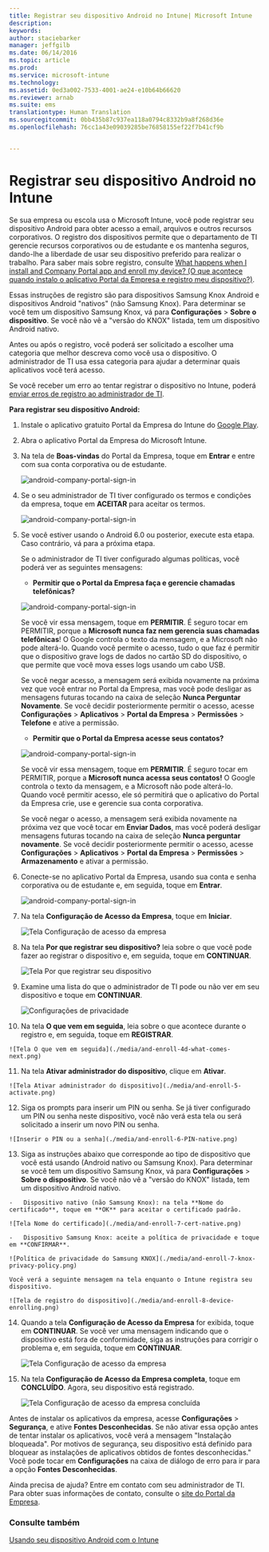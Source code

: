 ```yaml
---
title: Registrar seu dispositivo Android no Intune| Microsoft Intune
description: 
keywords: 
author: staciebarker
manager: jeffgilb
ms.date: 06/14/2016
ms.topic: article
ms.prod: 
ms.service: microsoft-intune
ms.technology: 
ms.assetid: 0ed3a002-7533-4001-ae24-e10b64b66620
ms.reviewer: arnab
ms.suite: ems
translationtype: Human Translation
ms.sourcegitcommit: 0bb435b87c937ea118a0794c8332b9a8f268d36e
ms.openlocfilehash: 76cc1a43e09039285be76858155ef22f7b41cf9b


---
```



# Registrar seu dispositivo Android no Intune

Se sua empresa ou escola usa o Microsoft Intune, você pode registrar seu dispositivo Android para obter acesso a email, arquivos e outros recursos corporativos. O registro dos dispositivos permite que o departamento de TI gerencie recursos corporativos ou de estudante e os mantenha seguros, dando-lhe a liberdade de usar seu dispositivo preferido para realizar o trabalho. Para saber mais sobre registro, consulte [What happens when I install and Company Portal app and enroll my device? (O que acontece quando instalo o aplicativo Portal da Empresa e registro meu dispositivo?)](what-happens-if-you-install-the-Company-Portal-app-and-enroll-your-device-in-intune-android.md).

Essas instruções de registro são para dispositivos Samsung Knox Android e dispositivos Android "nativos" (não Samsung Knox). Para determinar se você tem um dispositivo Samsung Knox, vá para **Configurações** &gt; **Sobre o dispositivo**. Se você não vê a "versão do KNOX" listada, tem um dispositivo Android nativo.

Antes ou após o registro, você poderá ser solicitado a escolher uma categoria que melhor descreva como você usa o dispositivo. O administrador de TI usa essa categoria para ajudar a determinar quais aplicativos você terá acesso.

Se você receber um erro ao tentar registrar o dispositivo no Intune, poderá [enviar erros de registro ao administrador de TI](send-enrollment-errors-to-your-it-administrator-android.md).

**Para registrar seu dispositivo Android:**

1.  Instale o aplicativo gratuito Portal da Empresa do Intune do [Google Play](http://play.google.com/store/apps/details?id=com.microsoft.windowsintune.companyportal).

2.  Abra o aplicativo Portal da Empresa do Microsoft Intune.

3.  Na tela de **Boas-vindas** do Portal da Empresa, toque em **Entrar** e entre com sua conta corporativa ou de estudante.

    ![android-company-portal-sign-in](./media/and-enroll-0-welcome-screen.png)   

4.  Se o seu administrador de TI tiver configurado os termos e condições da empresa, toque em **ACEITAR** para aceitar os termos.

    ![android-company-portal-sign-in](./media/and-enroll-3-accept-terms.png)

5.  Se você estiver usando o Android 6.0 ou posterior, execute esta etapa. Caso contrário, vá para a próxima etapa. 

    Se o administrador de TI tiver configurado algumas políticas, você poderá ver as seguintes mensagens:
    -   **Permitir que o Portal da Empresa faça e gerencie chamadas telefônicas?**

    ![android-company-portal-sign-in](./media/and-enroll-3a-allow-phone-access.png)

    Se você vir essa mensagem, toque em **PERMITIR**. É seguro tocar em PERMITIR, porque a **Microsoft nunca faz nem gerencia suas chamadas telefônicas**! O Google controla o texto da mensagem, e a Microsoft não pode alterá-lo. Quando você permite o acesso, tudo o que faz é permitir que o dispositivo grave logs de dados no cartão SD do dispositivo, o que permite que você mova esses logs usando um cabo USB.

    Se você negar acesso, a mensagem será exibida novamente na próxima vez que você entrar no Portal da Empresa, mas você pode desligar as mensagens futuras tocando na caixa de seleção **Nunca Perguntar Novamente**.  Se você decidir posteriormente permitir o acesso, acesse **Configurações** &gt; **Aplicativos** &gt; **Portal da Empresa** &gt; **Permissões** &gt; **Telefone** e ative a permissão.

    -   **Permitir que o Portal da Empresa acesse seus contatos?**

    ![android-company-portal-sign-in](./media/and-enroll-3b-allow-contacts-access.png)

    Se você vir essa mensagem, toque em **PERMITIR**. É seguro tocar em PERMITIR, porque a **Microsoft nunca acessa seus contatos!** O Google controla o texto da mensagem, e a Microsoft não pode alterá-lo. Quando você permitir acesso, ele só permitirá que o aplicativo do Portal da Empresa crie, use e gerencie sua conta corporativa.

    Se você negar o acesso, a mensagem será exibida novamente na próxima vez que você tocar em **Enviar Dados**, mas você poderá desligar mensagens futuras tocando na caixa de seleção **Nunca perguntar novamente**. Se você decidir posteriormente permitir o acesso, acesse **Configurações** &gt; **Aplicativos** &gt; **Portal da Empresa** &gt; **Permissões** &gt; **Armazenamento** e ativar a permissão.

6.  Conecte-se no aplicativo Portal da Empresa, usando sua conta e senha corporativa ou de estudante e, em seguida, toque em **Entrar**.

    ![android-company-portal-sign-in](./media/and-enroll-2-cp-sign-in.png)

7.  Na tela **Configuração de Acesso da Empresa**, toque em **Iniciar**.

    ![Tela Configuração de acesso da empresa](./media/and-enroll-4a-comp-access-setup.png)

8.  Na tela **Por que registrar seu dispositivo?** leia sobre o que você pode fazer ao registrar o dispositivo e, em seguida, toque em **CONTINUAR**.

    ![Tela Por que registrar seu dispositivo](./media/and-enroll-4b-why-enroll.png)

9.  Examine uma lista do que o administrador de TI pode ou não ver em seu dispositivo e toque em **CONTINUAR**.

    ![Configurações de privacidade](./media/and-enroll-4c-we-care-privacy.png)

10.  Na tela **O que vem em seguida**, leia sobre o que acontece durante o registro e, em seguida, toque em **REGISTRAR**.

    ![Tela O que vem em seguida](./media/and-enroll-4d-what-comes-next.png)

11.  Na tela **Ativar administrador do dispositivo**, clique em **Ativar**.

    ![Tela Ativar administrador do dispositivo](./media/and-enroll-5-activate.png)

12.  Siga os prompts para inserir um PIN ou senha. Se já tiver configurado um PIN ou senha neste dispositivo, você não verá esta tela ou será solicitado a inserir um novo PIN ou senha.

    ![Inserir o PIN ou a senha](./media/and-enroll-6-PIN-native.png)

13.  Siga as instruções abaixo que corresponde ao tipo de dispositivo que você está usando (Android nativo ou Samsung Knox). Para determinar se você tem um dispositivo Samsung Knox, vá para **Configurações** &gt; **Sobre o dispositivo**. Se você não vê a "versão do KNOX" listada, tem um dispositivo Android nativo.

    -   Dispositivo nativo (não Samsung Knox): na tela **Nome do certificado**, toque em **OK** para aceitar o certificado padrão.

    ![Tela Nome do certificado](./media/and-enroll-7-cert-native.png)

    -   Dispositivo Samsung Knox: aceite a política de privacidade e toque em **CONFIRMAR**.

    ![Política de privacidade do Samsung KNOX](./media/and-enroll-7-knox-privacy-policy.png)

    Você verá a seguinte mensagem na tela enquanto o Intune registra seu dispositivo.

    ![Tela de registro do dispositivo](./media/and-enroll-8-device-enrolling.png)

14. Quando a tela **Configuração de Acesso da Empresa** for exibida, toque em **CONTINUAR**. Se você ver uma mensagem indicando que o dispositivo está fora de conformidade, siga as instruções para corrigir o problema e, em seguida, toque em **CONTINUAR**.

    ![Tela Configuração de acesso da empresa](./media/and-enroll-9-comp-access-setup.png)  

11. Na tela **Configuração de Acesso da Empresa completa**, toque em **CONCLUÍDO**. Agora, seu dispositivo está registrado.

    ![Tela Configuração de acesso da empresa concluída](./media/and-enroll-10-comp-access-setup-complete.png)

Antes de instalar os aplicativos da empresa, acesse **Configurações** &gt; **Segurança**, e ative **Fontes Desconhecidas**. Se não ativar essa opção antes de tentar instalar os aplicativos, você verá a mensagem "Instalação bloqueada". Por motivos de segurança, seu dispositivo está definido para bloquear as instalações de aplicativos obtidos de fontes desconhecidas." Você pode tocar em **Configurações** na caixa de diálogo de erro para ir para a opção **Fontes Desconhecidas**.

Ainda precisa de ajuda? Entre em contato com seu administrador de TI. Para obter suas informações de contato, consulte o [site do Portal da Empresa](http://portal.manage.microsoft.com).

### Consulte também
[Usando seu dispositivo Android com o Intune](using-your-android-device-with-intune.md)



<!--HONumber=Jun16_HO4-->


